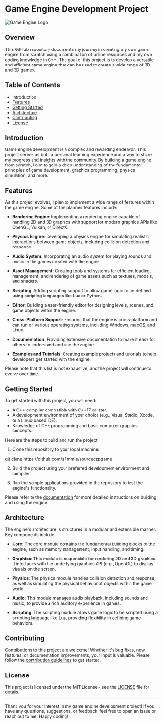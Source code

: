 # Game Engine Development Project

![Game Engine Logo](engine_logo.png)

## Overview

This GitHub repository documents my journey in creating my own game engine from scratch using a combination of online resources and my own coding knowledge in C++. The goal of this project is to develop a versatile and efficient game engine that can be used to create a wide range of 2D and 3D games.

## Table of Contents

- [Introduction](#introduction)
- [Features](#features)
- [Getting Started](#getting-started)
- [Architecture](#architecture)
- [Contributing](#contributing)
- [License](#license)

## Introduction

Game engine development is a complex and rewarding endeavor. This project serves as both a personal learning experience and a way to share my progress and insights with the community. By building a game engine from scratch, I aim to gain a deep understanding of the fundamental principles of game development, graphics programming, physics simulation, and more.

## Features

As this project evolves, I plan to implement a wide range of features within the game engine. Some of the planned features include:

- **Rendering Engine**: Implementing a rendering engine capable of handling 2D and 3D graphics with support for modern graphics APIs like OpenGL, Vulkan, or DirectX.

- **Physics Engine**: Developing a physics engine for simulating realistic interactions between game objects, including collision detection and response.

- **Audio System**: Incorporating an audio system for playing sounds and music in the games created with the engine.

- **Asset Management**: Creating tools and systems for efficient loading, management, and rendering of game assets such as textures, models, and shaders.

- **Scripting**: Adding scripting support to allow game logic to be defined using scripting languages like Lua or Python.

- **Editor**: Building a user-friendly editor for designing levels, scenes, and game objects within the engine.

- **Cross-Platform Support**: Ensuring that the engine is cross-platform and can run on various operating systems, including Windows, macOS, and Linux.

- **Documentation**: Providing extensive documentation to make it easy for others to understand and use the engine.

- **Examples and Tutorials**: Creating example projects and tutorials to help developers get started with the engine.

Please note that this list is not exhaustive, and the project will continue to evolve over time.

## Getting Started

To get started with this project, you will need:

- A C++ compiler compatible with C++17 or later.
- A development environment of your choice (e.g., Visual Studio, Xcode, or a Linux-based IDE).
- Knowledge of C++ programming and basic computer graphics concepts.

Here are the steps to build and run the project:

1. Clone this repository to your local machine:

git clone https://github.com/s4mmie/sourcecppgame

2. Build the project using your preferred development environment and compiler.

3. Run the sample applications provided in the repository to test the engine's functionality.

Please refer to the [documentation](docs/) for more detailed instructions on building and using the engine.

## Architecture

The engine's architecture is structured in a modular and extensible manner. Key components include:

- **Core**: The core module contains the fundamental building blocks of the engine, such as memory management, input handling, and timing.

- **Graphics**: This module is responsible for rendering 2D and 3D graphics. It interfaces with the underlying graphics API (e.g., OpenGL) to display visuals on the screen.

- **Physics**: The physics module handles collision detection and response, as well as simulating the physical behavior of objects within the game world.

- **Audio**: This module manages audio playback, including sounds and music, to provide a rich auditory experience in games.

- **Scripting**: The scripting module allows game logic to be scripted using a scripting language like Lua, providing flexibility in defining game behaviors.


## Contributing

Contributions to this project are welcome! Whether it's bug fixes, new features, or documentation improvements, your input is valuable. Please follow the [contribution guidelines](CONTRIBUTING.md) to get started.

## License

This project is licensed under the MIT License - see the [LICENSE](LICENSE) file for details.

---

Thank you for your interest in my game engine development project! If you have any questions, suggestions, or feedback, feel free to open an issue or reach out to me. Happy coding!

